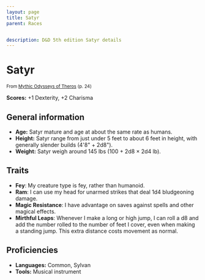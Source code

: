 ```yaml
---
layout: page
title: Satyr
parent: Races


description: D&D 5th edition Satyr details
---
```


# Satyr

<small>From <a target="_blank" href="https://dnd.wizards.com/products/tabletop-games/rpg-products/mythic-odysseys-theros">Mythic Odysseys of Theros</a> (p. 24)</small>

**Scores:** +1 Dexterity, +2 Charisma

## General information

- **Age:** Satyr mature and age at about the same rate as humans.
- **Height:** Satyr range from just under 5 feet to about 6 feet in height, with generally slender builds (4'8" + 2d8").
- **Weight:** Satyr weigh around 145 lbs (100 + 2d8 × 2d4 lb).

## Traits

- **Fey**: My creature type is fey, rather than humanoid.
- **Ram**: I can use my head for unarmed strikes that deal 1d4 bludgeoning damage.
- **Magic Resistance**: I have advantage on saves against spells and other magical effects.
- **Mirthful Leaps**: Whenever I make a long or high jump, I can roll a d8 and add the number rolled to the number of feet I cover, even when making a standing jump. This extra distance costs movement as normal.

## Proficiencies

- **Languages:** Common, Sylvan
- **Tools:** Musical instrument